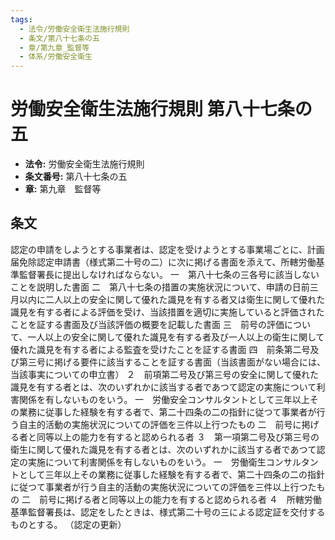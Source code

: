 ```yaml
---
tags:
  - 法令/労働安全衛生法施行規則
  - 条文/第八十七条の五
  - 章/第九章_監督等
  - 体系/労働安全衛生
---
```

# 労働安全衛生法施行規則 第八十七条の五

- **法令:** 労働安全衛生法施行規則
- **条文番号:** 第八十七条の五
- **章:** 第九章　監督等

## 条文
認定の申請をしようとする事業者は、認定を受けようとする事業場ごとに、計画届免除認定申請書（様式第二十号の二）に次に掲げる書面を添えて、所轄労働基準監督署長に提出しなければならない。
一　第八十七条の三各号に該当しないことを説明した書面
二　第八十七条の措置の実施状況について、申請の日前三月以内に二人以上の安全に関して優れた識見を有する者又は衛生に関して優れた識見を有する者による評価を受け、当該措置を適切に実施していると評価されたことを証する書面及び当該評価の概要を記載した書面
三　前号の評価について、一人以上の安全に関して優れた識見を有する者及び一人以上の衛生に関して優れた識見を有する者による監査を受けたことを証する書面
四　前条第二号及び第三号に掲げる要件に該当することを証する書面（当該書面がない場合には、当該事実についての申立書）
２　前項第二号及び第三号の安全に関して優れた識見を有する者とは、次のいずれかに該当する者であつて認定の実施について利害関係を有しないものをいう。
一　労働安全コンサルタントとして三年以上その業務に従事した経験を有する者で、第二十四条の二の指針に従つて事業者が行う自主的活動の実施状況についての評価を三件以上行つたもの
二　前号に掲げる者と同等以上の能力を有すると認められる者
３　第一項第二号及び第三号の衛生に関して優れた識見を有する者とは、次のいずれかに該当する者であつて認定の実施について利害関係を有しないものをいう。
一　労働衛生コンサルタントとして三年以上その業務に従事した経験を有する者で、第二十四条の二の指針に従つて事業者が行う自主的活動の実施状況についての評価を三件以上行つたもの
二　前号に掲げる者と同等以上の能力を有すると認められる者
４　所轄労働基準監督署長は、認定をしたときは、様式第二十号の三による認定証を交付するものとする。
（認定の更新）

